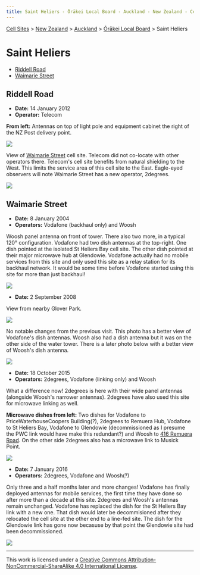 ```yaml
---
title: Saint Heliers - Ōrākei Local Board - Auckland - New Zealand - Cell Sites
---
```


[Cell Sites](../../../) > [New Zealand](../../) > [Auckland](../) > [Ōrākei Local Board](./) > Saint Heliers

# Saint Heliers

* [Riddell Road](#riddell-road)
* [Waimarie Street](#waimarie-street)

## Riddell Road

* **Date:** 14 January 2012
* **Operator:** Telecom

**From left:** Antennas on top of light pole and equipment cabinet the right of the NZ Post delivery point.

![](https://f001.backblazeb2.com/file/CellSites/NZ/AUK/%C5%8Cr%C4%81kei/20120114-202414.jpg)

View of [Waimarie Street](#waimarie-street) cell site. Telecom did not co-locate with other operators there. Telecom's
cell site benefits from natural shielding to the West. This limits the service area of this cell site to the East.
Eagle-eyed observers will note Waimarie Street has a new operator, 2degrees.

![](https://f001.backblazeb2.com/file/CellSites/NZ/AUK/%C5%8Cr%C4%81kei/20120114-202429.jpg)

## Waimarie Street

* **Date:** 8 January 2004
* **Operators:** Vodafone (backhaul only) and Woosh

Woosh panel antenna on front of tower. There also two more, in a typical 120&deg; configuration. Vodafone had two dish
antennas at the top-right. One dish pointed at the isolated St Heliers Bay cell site. The other dish pointed at their
major microwave hub at Glendowie. Vodafone actually had no mobile services from this site and only used this site as a
relay station for its backhaul network. It would be some time before Vodafone started using this site for more than
just backhaul!

![](https://f001.backblazeb2.com/file/CellSites/NZ/AUK/%C5%8Cr%C4%81kei/20040108-145343.jpg)

* **Date:** 2 September 2008

View from nearby Glover Park.

![](https://f001.backblazeb2.com/file/CellSites/NZ/AUK/%C5%8Cr%C4%81kei/20080902-145932.jpg)

No notable changes from the previous visit. This photo has a better view of Vodafone's dish antennas. Woosh also had
a dish antenna but it was on the other side of the water tower. There is a later photo below with a better view of
Woosh's dish antenna.

![](https://f001.backblazeb2.com/file/CellSites/NZ/AUK/%C5%8Cr%C4%81kei/20080902-145502.jpg)

* **Date:** 18 October 2015
* **Operators:** 2degrees, Vodafone (linking only) and Woosh

What a difference now! 2degrees is here with their wide panel antennas (alongside Woosh's narrower antennas). 2degrees
have also used this site for microwave linking as well.

**Microwave dishes from left:** Two dishes for Vodafone to PriceWaterhouseCoopers Building(?), 2degrees to Remuera Hub,
Vodafone to St Heliers Bay, Vodafone to Glendowie (decommissioned as I presume the PWC link would have make this
redundant?) and Woosh to [416 Remuera Road](remuera#416-remuera-road). On the other side 2degrees also has a microwave
link to Musick Point.

![](https://f001.backblazeb2.com/file/CellSites/NZ/AUK/%C5%8Cr%C4%81kei/20151018-143736.jpg)

* **Date:** 7 January 2016
* **Operators:** 2degrees, Vodafone and Woosh(?)

Only three and a half months later and more changes! Vodafone has finally deployed antennas for mobile services, the
first time they have done so after more than a decade at this site. 2degrees and Woosh's antennas remain unchanged.
Vodafone has replaced the dish for the St Heliers Bay link with a new one. That dish would later be decommisioned after
they relocated the cell site at the other end to a line-fed site. The dish for the Glendowie link has gone now becasuse
by that point the Glendowie site had been decommissioned.

![](https://f001.backblazeb2.com/file/CellSites/NZ/AUK/%C5%8Cr%C4%81kei/20160107-173252.jpg)

---

This work is licensed under a [Creative Commons Attribution-NonCommercial-ShareAlike 4.0 International License](http://creativecommons.org/licenses/by-nc-sa/4.0/).
